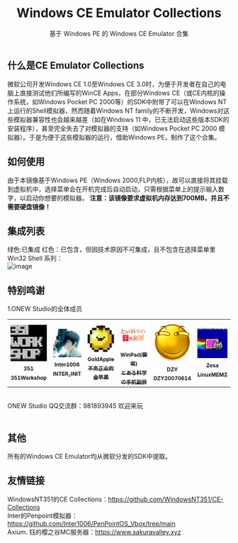 <div align="center">
  
  # Windows CE Emulator Collections
  基于 Windows PE 的 Windows CE Emulator 合集<br /><br />
  
</div>


## 什么是CE Emulator Collections<br />
微软公司开发Windows CE 1.0至Windows CE 3.0时，为便于开发者在自己的电脑上直接测试他们所编写的WinCE Apps，在部分Windows CE（或CE内核的操作系统，如Windows Pocket PC 2000等）的SDK中附带了可以在Windows NT上运行的Shell模拟器，然而随着Windows NT family的不断开发，Windows对这些模拟器兼容性也会越来越差（如在Windows 11 中，已无法启动这些版本SDK的安装程序），甚至完全失去了对模拟器的支持（如Windows Pocket PC 2000 模拟器）。于是为便于这些模拟器的运行，借助Windows PE，制作了这个合集。<br />

## 如何使用
由于本镜像基于Windows PE（Windows 2000,FLP内核），故可以直接将其挂载到虚拟机中，选择菜单会在开机完成后自动启动，只需根据菜单上的提示输入数字，以启动你想要的模拟器。
**注意：该镜像要求虚拟机内存达到700MB，并且不需要硬盘镜像！** <br />


## 集成列表
绿色:已集成  红色：已包含，但因技术原因不可集成，且不包含在选择菜单里<br />
Win32 Shell 系列：<br />
![image](https://github.com/user-attachments/assets/29fc46e5-6c3d-48b3-aee1-c32ce2f2a0df)
<br />


## 特别鸣谢

1.ONEW Studio的全体成员<br />

<table>
  <tr>
    <td align="center"><a href="https://space.bilibili.com/484165196"><img src="https://github.com/Inter1006/Extensions/blob/main/1720663857759dcbe7c89c6455282b29bc8695211ad7924a0.jpg" width="150px;" alt=""/><br /><sub><b>351<br />351Workshop</b></sub></a><br /></td>
    <td align="center"><a href="https://space.bilibili.com/1756824708"><img src="https://github.com/Inter1006/PenPointOS_Vbox/blob/Readme_Files/b_fa517952f054ca8c99a234cc1b50b50b.jpg" width="150px;" alt=""/><br /><sub><b>Inter1006<br />INTER_INIT</b></sub></a><br /></td>
    <td align="center"><a href="https://space.bilibili.com/410046866"><img src="https://github.com/Inter1006/Extensions/blob/main/1720663903084330ee6855a3795b453f2ab6ded4863c9b08a.jpg" width="150px;" alt=""/><br /><sub><b>GoldApple<br />不务正业的金苹果</b></sub></a><br /></td>
    <td align="center"><a href="https://space.bilibili.com/648710692"><img src="https://github.com/Inter1006/Extensions/blob/main/1720663907859cac6209da2520c4e1c83c6a99fb65ae1bcb4.jpg" width="150px;" alt=""/><br /><sub><b>WinPad(御坂)<br />とある科学の手机副屏</b></sub></a><br /></td>
    <td align="center"><a href="https://space.bilibili.com/2057331843"><img src="https://github.com/Inter1006/Extensions/blob/main/17206639278647b179c13f807cbc2bf27b899725d34fc5c79.jpg" width="150px;" alt=""/><br /><sub><b>DZY<br />DZY20070614</b></sub></a><br /></td>
    <td align="center"><a href="https://space.bilibili.com/437201853"><img src="https://github.com/Inter1006/Extensions/blob/main/1720663947047a3c221d7c72c685e35b27b3fe6d41b6f8f93.jpg" width="150px;" alt=""/><br /><sub><b>Zesa<br />LinuxMEMZ</b></sub></a><br /></td>
  </tr>
  
</table>
<br />
ONEW Studio QQ交流群：981893945 欢迎来玩<br /><br />

## 其他

所有的Windows CE Emulator均从微软分发的SDK中提取。

## 友情链接

WindowsNT351的CE Collections：https://github.com/WindowsNT351/CE-Collections <br />
Inter的Penpoint模拟器：https://github.com/Inter1006/PenPointOS_Vbox/tree/main <br />
Axium. 钰的樱之谷MC服务器：https://www.sakuravalley.xyz <br />




